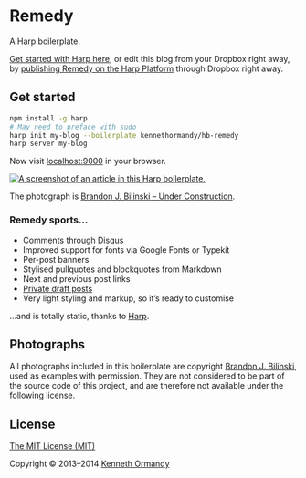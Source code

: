 # Remedy

A Harp boilerplate.

[Get started with Harp here](http://harpjs.com/docs/quick-start), or edit this blog from your Dropbox right away, by [publishing Remedy on the Harp Platform](https://www.harp.io/boilerplates?bp=hb-remedy) through Dropbox right away.

## Get started

```sh
npm install -g harp
# May need to preface with sudo
harp init my-blog --boilerplate kennethormandy/hb-remedy
harp server my-blog
```

Now visit [localhost:9000](http://localhost:9000) in your browser.

[![A screenshot of an article in this Harp boilerplate.](https://raw.github.com/kennethormandy/hb-remedy/5b4af26eb5f56b4341016f2ed84d9ad560edcfcc/public/images/screenshot.png)](http://remedy.harpapp.io)

The photograph is [Brandon J. Bilinski – Under Construction](http://www.flickr.com/photos/25751498@N06/6434260649/).

### Remedy sports&hellip;

* Comments through Disqus
* Improved support for fonts via Google Fonts or Typekit
* Per-post banners
* Stylised pullquotes and blockquotes from Markdown
* Next and previous post links
* [Private draft posts](http://kennethormandy.com/journal/static-draft-posts-with-harp)
* Very light styling and markup, so it’s ready to customise

…and is totally static, thanks to [Harp](http://harpjs.com).

## Photographs

All photographs included in this boilerplate are copyright [Brandon J. Bilinski](http://www.flickr.com/photos/25751498@N06), used as examples with permission. They are not considered to be part of the source code of this project, and are therefore not available under the following license.

## License

[The MIT License (MIT)](LICENSE.md)

Copyright © 2013–2014 [Kenneth Ormandy](http://kennethormandy.com)
